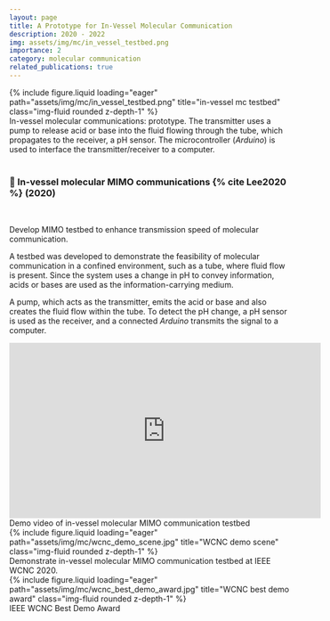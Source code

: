 ```yaml
---
layout: page
title: A Prototype for In-Vessel Molecular Communication
description: 2020 - 2022
img: assets/img/mc/in_vessel_testbed.png
importance: 2
category: molecular communication
related_publications: true
---
```


<div class="row">
    <div class="col-sm mt-3 mt-md-0">
        {% include figure.liquid loading="eager" path="assets/img/mc/in_vessel_testbed.png" title="in-vessel mc testbed" class="img-fluid rounded z-depth-1" %}
    </div>
</div>
<div class="caption">
    In-vessel molecular communications: prototype. The transmitter uses a pump to release acid or base into the fluid flowing through the tube, which propagates to the receiver, a pH sensor. The microcontroller (<i>Arduino</i>) is used to interface the transmitter/receiver to a computer.
</div>

<br>

<h3><b>📜 In-vessel molecular MIMO communications {% cite Lee2020 %} (2020)</b></h3>

<br>

Develop MIMO testbed to enhance transmission speed of molecular communication.

A testbed was developed to demonstrate the feasibility of molecular communication in a confined environment, such as a tube, where fluid flow is present. Since the system uses a change in pH to convey information, acids or bases are used as the information-carrying medium.

A pump, which acts as the transmitter, emits the acid or base and also creates the fluid flow within the tube. To detect the pH change, a pH sensor is used as the receiver, and a connected <i>Arduino</i> transmits the signal to a computer.

<div class="row">
    <div class="col-sm mt-3 mt-md-0">
        <iframe width="560" height="315" src="https://www.youtube.com/embed/_jfCpNyV1Uc?si=vX0lOpVHSbZIn8s8" title="YouTube video player" frameborder="0" allow="accelerometer; autoplay; clipboard-write; encrypted-media; gyroscope; picture-in-picture; web-share" referrerpolicy="strict-origin-when-cross-origin" allowfullscreen style="display: block; margin: 0 auto;"></iframe>
   </div>
</div>
<div class="caption">
    Demo video of in-vessel molecular MIMO communication testbed
</div>

<div class="row">
    <div class="col-sm mt-3 mt-md-0">
        {% include figure.liquid loading="eager" path="assets/img/mc/wcnc_demo_scene.jpg" title="WCNC demo scene" class="img-fluid rounded z-depth-1" %}
    </div>
</div>
<div class="caption">
    Demonstrate in-vessel molecular MIMO communication testbed at IEEE WCNC 2020.
</div>

<div class="row">
    <div class="col-sm mt-3 mt-md-0">
        {% include figure.liquid loading="eager" path="assets/img/mc/wcnc_best_demo_award.jpg" title="WCNC best demo award" class="img-fluid rounded z-depth-1" %}
    </div>
</div>
<div class="caption">
    IEEE WCNC Best Demo Award
</div>

<br>

